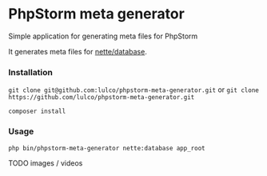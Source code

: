 # PhpStorm meta generator
Simple application for generating meta files for PhpStorm

It generates meta files for [nette/database](https://github.com/nette/database).

### Installation
`git clone git@github.com:lulco/phpstorm-meta-generator.git`
or
`git clone https://github.com/lulco/phpstorm-meta-generator.git`

`composer install`

### Usage
`php bin/phpstorm-meta-generator nette:database app_root`

TODO images / videos
